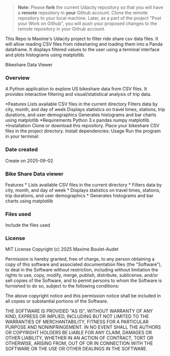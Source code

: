 >**Note**: Please **fork** the current Udacity repository so that you will have a **remote** repository in **your** Github account. Clone the remote repository to your local machine. Later, as a part of the project "Post your Work on Github", you will push your proposed changes to the remote repository in your Github account.

This Repo is Maxime's Udacity project to filter ride share csv data files.
It will allow reading CSV files from ridesharing and loading them into a Panda dataframe.
It displays filtered values to the user using a terminal interface and plots histograms using matplotlib.

Bikeshare Data Viewer
### Overview
A Python application to explore US bikeshare data from CSV files.
It provides interactive filtering and visual/statistical analysis of trip data.

*Features
    Lists available CSV files in the current directory
    Filters data by city, month, and day of week
    Displays statistics on travel times, stations, trip durations, and user demographics
    Generates histograms and bar charts using matplotlib
*Requirements
    Python 3.x
    pandas
    numpy
    matplotlib
*Installation
    Clone or download this repository.
    Place your bikeshare CSV files in the project directory.
    Install dependencies:
    Usage
    Run the program in your terminal:

### Date created
Create on 2025-09-02

### Bike Share Data viewer
Features
    * Lists available CSV files in the current directory
    * Filters data by city, month, and day of week
    * Displays statistics on travel times, stations, trip durations, and user  demographics
    * Generates histograms and bar charts using matplotlib

### Files used
Include the files used

### License

MIT License
Copyright (c) 2025 Maxime Boulet-Audet

Permission is hereby granted, free of charge, to any person obtaining a copy
of this software and associated documentation files (the "Software"), to deal
in the Software without restriction, including without limitation the rights
to use, copy, modify, merge, publish, distribute, sublicense, and/or sell
copies of the Software, and to permit persons to whom the Software is
furnished to do so, subject to the following conditions:

The above copyright notice and this permission notice shall be included in all
copies or substantial portions of the Software.

THE SOFTWARE IS PROVIDED "AS IS", WITHOUT WARRANTY OF ANY KIND, EXPRESS OR
IMPLIED, INCLUDING BUT NOT LIMITED TO THE WARRANTIES OF MERCHANTABILITY,
FITNESS FOR A PARTICULAR PURPOSE AND NONINFRINGEMENT. IN NO EVENT SHALL THE
AUTHORS OR COPYRIGHT HOLDERS BE LIABLE FOR ANY CLAIM, DAMAGES OR OTHER
LIABILITY, WHETHER IN AN ACTION OF CONTRACT, TORT OR OTHERWISE, ARISING FROM,
OUT OF OR IN CONNECTION WITH THE SOFTWARE OR THE USE OR OTHER DEALINGS IN THE
SOFTWARE.



